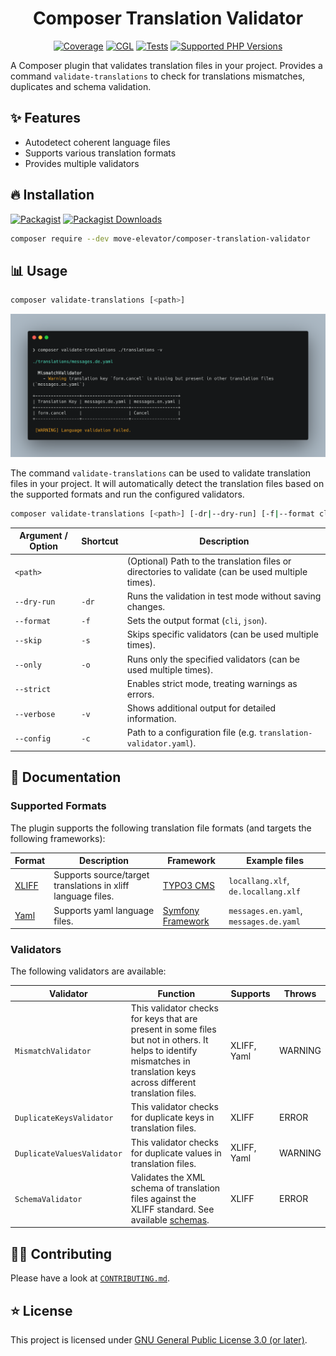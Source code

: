 <div align="center">

# Composer Translation Validator

[![Coverage](https://img.shields.io/coverallsCoverage/github/move-elevator/composer-translation-validator?logo=coveralls)](https://coveralls.io/github/move-elevator/composer-translation-validator)
[![CGL](https://img.shields.io/github/actions/workflow/status/move-elevator/composer-translation-validator/cgl.yml?label=cgl&logo=github)](https://github.com/move-elevator/composer-translation-validator/actions/workflows/cgl.yml)
[![Tests](https://img.shields.io/github/actions/workflow/status/move-elevator/composer-translation-validator/tests.yml?label=tests&logo=github)](https://github.com/move-elevator/composer-translation-validator/actions/workflows/tests.yml)
[![Supported PHP Versions](https://img.shields.io/packagist/dependency-v/move-elevator/composer-translation-validator/php?logo=php)](https://packagist.org/packages/move-elevator/composer-translation-validator)

</div>

A Composer plugin that validates translation files in your project.
Provides a command `validate-translations` to check for translations mismatches, duplicates and schema validation.

## ✨ Features

* Autodetect coherent language files
* Supports various translation formats
* Provides multiple validators

## 🔥 Installation

[![Packagist](https://img.shields.io/packagist/v/move-elevator/composer-translation-validator?label=version&logo=packagist)](https://packagist.org/packages/move-elevator/composer-translation-validator)
[![Packagist Downloads](https://img.shields.io/packagist/dt/move-elevator/composer-translation-validator?color=brightgreen)](https://packagist.org/packages/move-elevator/composer-translation-validator)


```bash
composer require --dev move-elevator/composer-translation-validator
```

## 📊 Usage

```bash
composer validate-translations [<path>]
```

![console.png](docs/console.png)

The command `validate-translations` can be used to validate translation files in your project. It will automatically detect the translation files based on the supported formats and run the configured validators.

```bash
composer validate-translations [<path>] [-dr|--dry-run] [-f|--format cli|json] [-s|--skip VALIDATOR] [-o|--only VALIDATOR] [-v|--verbose]
```

| Argument / Option         | Shortcut   | Description                                                                                       |
|--------------------------|------------|---------------------------------------------------------------------------------------------------|
| `<path>`                 |            | (Optional) Path to the translation files or directories to validate (can be used multiple times). |
| `--dry-run`              | `-dr`      | Runs the validation in test mode without saving changes.                                          |
| `--format`               | `-f`       | Sets the output format (`cli`, `json`).                                                           |
| `--skip`                 | `-s`       | Skips specific validators (can be used multiple times).                                           |
| `--only`                 | `-o`       | Runs only the specified validators (can be used multiple times).                                  |
| `--strict`               |            | Enables strict mode, treating warnings as errors.                                                 |
| `--verbose`              | `-v`       | Shows additional output for detailed information.                                                 |
| `--config`               | `-c`       | Path to a configuration file (e.g. `translation-validator.yaml`).                                 |


## 📝 Documentation

### Supported Formats

The plugin supports the following translation file formats (and targets the following frameworks):

| Format                                       | Description                                                                                                  | Framework | Example files                          |
|----------------------------------------------|--------------------------------------------------------------------------------------------------------------|-----------|----------------------------------------|
| [XLIFF](https://en.wikipedia.org/wiki/XLIFF) | Supports source/target translations in xliff language files. | [TYPO3 CMS](https://typo3.org/)          | `locallang.xlf`, `de.locallang.xlf`    |
| [Yaml](https://en.wikipedia.org/wiki/YAML)   | Supports yaml language files.                     | [Symfony Framework](https://symfony.com/)          | `messages.en.yaml`, `messages.de.yaml` |

### Validators

The following validators are available:

| Validator                  | Function                                                                                                                                                                 | Supports    | Throws  |
|----------------------------|--------------------------------------------------------------------------------------------------------------------------------------------------------------------------|-------------|---------|
| `MismatchValidator`        | This validator checks for keys that are present in some files but not in others. It helps to identify mismatches in translation keys across different translation files. | XLIFF, Yaml | WARNING   |
| `DuplicateKeysValidator`   | This validator checks for duplicate keys in translation files.                                                                                                           | XLIFF       | ERROR   |
| `DuplicateValuesValidator` | This validator checks for duplicate values in translation files.                                                                                                         | XLIFF, Yaml     | WARNING |
| `SchemaValidator`          | Validates the XML schema of translation files against the XLIFF standard. See available [schemas](https://github.com/symfony/translation/tree/6.4/Resources/schemas).    | XLIFF       | ERROR   |


## 🧑‍💻 Contributing

Please have a look at [`CONTRIBUTING.md`](CONTRIBUTING.md).

## ⭐ License

This project is licensed under [GNU General Public License 3.0 (or later)](LICENSE).
